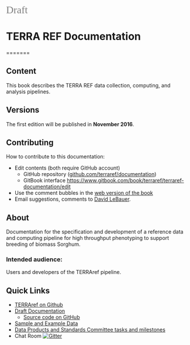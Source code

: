 <span style="color:grey; font-family:Georgia; font-size:2em;">Draft </span>

# TERRA REF  Documentation
=======

## Content

This book describes the TERRA REF data collection, computing, and analysis pipelines. 


## Versions

The first edition will be published in **November 2016**.

## Contributing

How to contribute to this documentation:

* Edit contents (both require GitHub account)
  *  GitHub repository ([github.com/terraref/documentation](https://github.com/terraref/documentation))
  *  GitBook interface https://www.gitbook.com/book/terraref/terraref-documentation/edit
* Use the comment bubbles in the [web version of the book](https://terraref.gitbooks.io/terraref-documentation/content/)
* Email suggestions, comments to [David LeBauer](dlebauer@illinois.edu).


## About

Documentation for the specification and development of a 
reference data and computing pipeline for high throughput phenotyping to support breeding of biomass Sorghum.

### Intended audience:

Users and developers of the TERRAref pipeline.

## Quick Links

* [TERRAref on Github](https://github.com/terraref)
* [Draft Documentation](https://dlebauer.gitbooks.io/terraref-documentation/)
  * [Source code on GitHub](https://github.com/terraref/documentation)
* [Sample and Example Data](https://uofi.box.com/terraref-sample-data)
* [Data Products and Standards Committee tasks and milestones](https://https://github.com/terraref/reference-data/issues)
* Chat Room [![Gitter](https://badges.gitter.im/Join%20Chat.svg)](https://gitter.im/terraref/reference-data?utm_source=badge&utm_medium=badge&utm_campaign=pr-badge&utm_content=badge)



